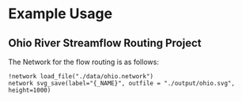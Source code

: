 # Example Usage

## Ohio River Streamflow Routing Project

The Network for the flow routing is as follows:

```task run svg ../output/ohio.svg
!network load_file("./data/ohio.network")
network svg_save(label="{_NAME}", outfile = "./output/ohio.svg", height=1000)
```
